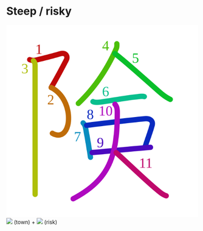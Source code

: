 # Steep / risky
![967a](Kanji/kanji-colorize/967a.svg)
![](http://www.kanjidamage.com/assets/radsmall/town-5b6cedad9082f836d90ce4150a4c12639ea53c5e5b033e84df6ee78a96d1dddb.jpg) (town) + ![](http://www.kanjidamage.com/assets/radsmall/risk-1f94bf03848bdb6fc0794f0310cdaf400feb2ae772e45dca5614d7569b6c343a.jpg) (risk)